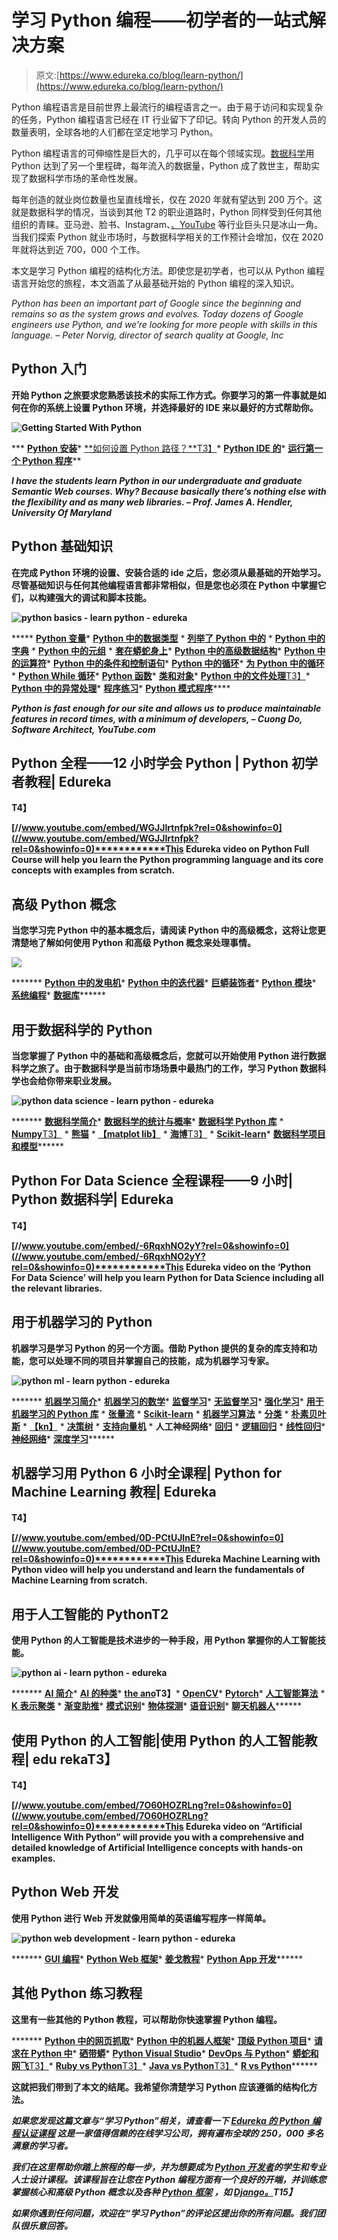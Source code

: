 # 学习 Python 编程——初学者的一站式解决方案

> 原文:[https://www.edureka.co/blog/learn-python/](https://www.edureka.co/blog/learn-python/)

Python 编程语言是目前世界上最流行的编程语言之一。由于易于访问和实现复杂的任务，Python 编程语言已经在 IT 行业留下了印记。转向 Python 的开发人员的数量表明，全球各地的人们都在坚定地学习 Python。

Python 编程语言的可伸缩性是巨大的，几乎可以在每个领域实现。[数据科学](https://www.edureka.co/blog/data-science-career-opportunities-your-guide-to-top-data-scientist-jobs)用 Python 达到了另一个里程碑，每年流入的数据量，Python 成了救世主，帮助实现了数据科学市场的革命性发展。

每年创造的就业岗位数量也呈直线增长，仅在 2020 年就有望达到 200 万个。这就是数据科学的情况，当谈到其他 T2 的职业道路时，Python 同样受到任何其他组织的青睐。亚马逊、脸书、Instagram、[、YouTube](https://goo.gl/6ohpTV) 等行业巨头只是冰山一角。当我们探索 Python 就业市场时，与数据科学相关的工作预计会增加，仅在 2020 年就将达到近 700，000 个工作。

本文是学习 Python 编程的结构化方法。即使您是初学者，也可以从 Python 编程语言开始您的旅程，本文涵盖了从最基础开始的 Python 编程的深入知识。

*Python has been an important part of Google since the beginning and remains so as the system grows and evolves. Today dozens of Google engineers use Python, and we’re looking for more people with skills in this language. – Peter Norvig, director of search quality at Google, Inc*

## ****Python 入门****

**开始 Python 之旅要求您熟悉该技术的实际工作方式。你要学习的第一件事就是如何在你的系统上设置 Python 环境，并选择最好的 IDE 来以最好的方式帮助你。**

**![Getting Started With Python](../Images/66812040f6a83592ea0b57fe4e71b932.png)**

***   **[Python 安装](https://www.edureka.co/blog/python-tutorial/#pythoninstallation)***   [**如何设置 Python 路径？**T3】](https://www.edureka.co/blog/add-python-to-path/)*   [**Python IDE 的**](https://www.edureka.co/blog/best-ide-for-python/)*   [**运行第一个 Python 程序**](https://www.edureka.co/blog/how-to-run-a-python-script/)**

***I have the students learn Python in our undergraduate and graduate Semantic Web courses. Why? Because basically there’s nothing else with the flexibility and as many web libraries. – Prof. James A. Hendler, University Of Maryland***

## ******Python 基础知识******

****在完成 Python 环境的设置、安装合适的 ide 之后，您必须从最基础的开始学习。尽管基础知识与任何其他编程语言都非常相似，但是您也必须在 Python 中掌握它们，以构建强大的调试和脚本技能。****

****![python basics - learn python - edureka](../Images/677788b8bd33d7d3adef2911287c766c.png)****

*****   [**Python 变量**](https://www.edureka.co/blog/variables-and-data-types-in-python/#1)*   **[Python 中的数据类型](https://www.edureka.co/blog/variables-and-data-types-in-python/#3)**
    *   [**列举了 Python 中的**](https://www.edureka.co/blog/lists-in-python/)
    *   **[Python 中的字典](https://www.edureka.co/blog/dictionary-in-python/)**
    *   [**Python 中的元组**](https://www.edureka.co/blog/tuple-in-python/)
    *   [**套在蟒蛇身上**](https://www.edureka.co/blog/sets-in-python/)*   [**Python 中的高级数据结构**](https://www.edureka.co/blog/collections-in-python/)*   [**Python 中的运算符**](https://www.edureka.co/blog/operators-in-python/)*   [**Python 中的条件和控制语句**](https://www.edureka.co/blog/if-else-in-python/)*   [**Python 中的循环**](https://www.edureka.co/blog/loops-in-python/)*   **[为 Python 中的循环](https://www.edureka.co/blog/python-for-loop/)***   **[Python While 循环](https://www.edureka.co/blog/while-loop-in-python/)***   [**Python 函数**](https://www.edureka.co/blog/python-functions)*   [**类和对象**](https://www.edureka.co/blog/python-class/)*   [**Python 中的文件处理**T3】](https://www.edureka.co/blog/file-handling-in-python/)*   [**Python 中的异常处理**](https://www.edureka.co/blog/python-try-except/)*   [**程序练习**](https://www.edureka.co/blog/python-programs/)*   **[Python 模式程序](https://www.edureka.co/blog/python-pattern-programs/)******

*****Python is fast enough for our site and allows us to produce maintainable features in record times, with a minimum of developers, – Cuong Do, Software Architect, YouTube.com*****

## ********Python 全程——12 小时学会 Python | Python 初学者教程| Edureka********

******T4】******

******[//www.youtube.com/embed/WGJJIrtnfpk?rel=0&showinfo=0](//www.youtube.com/embed/WGJJIrtnfpk?rel=0&showinfo=0)************This Edureka video on Python Full Course will help you learn the Python programming language and its core concepts with examples from scratch.******

## ********高级 Python 概念********

******当您学习完 Python 中的基本概念后，请阅读 Python 中的高级概念，这将让您更清楚地了解如何使用 Python 和高级 Python 概念来处理事情。******

******![](../Images/5d24ffb0a10ec01d52c93736aca72c6b.png)******

*******   [**Python 中的发电机**](https://www.edureka.co/blog/generators-in-python/)*   [**Python 中的迭代器**](https://www.edureka.co/blog/python-iterator)*   [**巨蟒装饰者**](https://www.edureka.co/blog/python-decorator-tutorial/)*   [**Python 模块**](https://www.edureka.co/blog/python-modules/)*   **[系统编程](https://www.edureka.co/blog/os-module-in-python)***   [**数据库**](https://www.edureka.co/blog/python-database-connection/)******

## ********用于数据科学的 Python********

******当您掌握了 Python 中的基础和高级概念后，您就可以开始使用 Python 进行数据科学之旅了。由于数据科学是当前市场场景中最热门的工作，学习 Python 数据科学也会给你带来职业发展。******

******![python data science - learn python - edureka](../Images/ac92f4bb9924576576e4feea64f881f6.png)******

*******   [**数据科学简介**](https://www.edureka.co/blog/what-is-data-science/)*   [**数据科学的统计与概率**](https://www.edureka.co/blog/statistics-and-probability/)*   [**数据科学 Python 库**](https://www.edureka.co/blog/learn-python-for-data-science/)
    *   [**Numpy**T3】](https://www.edureka.co/blog/python-numpy-tutorial/)
    *   [**熊猫**](https://www.edureka.co/blog/python-pandas-tutorial/)
    *   [**【matplot lib】**](https://www.edureka.co/blog/python-matplotlib-tutorial/)
    *   [**海博**T3】](https://www.edureka.co/blog/python-seaborn-tutorial/)
    *   [**Scikit-learn**](https://www.edureka.co/blog/scikit-learn-machine-learning/)*   [**数据科学项目和模型**](https://www.edureka.co/blog/data-science-projects/)******

## ********Python For Data Science 全程课程——9 小时| Python 数据科学| Edureka********

******T4】******

******[//www.youtube.com/embed/-6RqxhNO2yY?rel=0&showinfo=0](//www.youtube.com/embed/-6RqxhNO2yY?rel=0&showinfo=0)************This Edureka video on the ‘Python For Data Science’ will help you learn Python for Data Science including all the relevant libraries.******

## ********用于机器学习的 Python********

******机器学习是学习 Python 的另一个方面。借助 Python 提供的复杂的库支持和功能，您可以处理不同的项目并掌握自己的技能，成为机器学习专家。******

******![python ml - learn python - edureka](../Images/9f06768acf349791ae2ec5b2b7f1c332.png)******

*******   [**机器学习简介**](https://www.edureka.co/blog/machine-learning-tutorial/)*   **[机器学习的数学](https://www.edureka.co/blog/mathematics-for-machine-learning/)***   **[监督学习](https://www.edureka.co/blog/supervised-learning/)***   **[无监督学习](https://www.edureka.co/blog/unsupervised-learning/)***   [**强化学习**](https://www.edureka.co/blog/q-learning/)*   [**用于机器学习的 Python 库**](https://www.edureka.co/blog/machine-learning-libraries/)
    *   **[张量流](https://www.edureka.co/blog/tensorflow-tutorial/)**
    *   **[Scikit-learn](https://www.edureka.co/blog/cheatsheets/python-scikit-learn-cheat-sheet/)**
    *   [**机器学习算法**](https://www.edureka.co/blog/machine-learning-algorithms/)
    *   [**分类**](https://www.edureka.co/blog/classification-in-machine-learning/)
    *   **[朴素贝叶斯](https://www.edureka.co/blog/naive-bayes-tutorial/)**
    *   **[【kn】](https://www.edureka.co/blog/k-nearest-neighbors-algorithm/)**
    *   **[决策树](https://www.edureka.co/blog/decision-tree-algorithm/)**
    *   **[支持向量机](https://www.edureka.co/blog/support-vector-machine-in-python/)**
    *   **人工神经网络***   [**回归**](https://www.edureka.co/blog/linear-regression-in-python/)
    *   **[逻辑回归](https://www.edureka.co/blog/logistic-regression-in-python/)**
    *   **[线性回归](https://www.edureka.co/blog/linear-regression-for-machine-learning/)***   [**神经网络**](https://www.edureka.co/blog/neural-network-tutorial/)*   [**深度学习**](https://www.edureka.co/blog/deep-learning-with-python/)******

## ********机器学习用 Python 6 小时全课程| Python for Machine Learning 教程| Edureka********

******T4】******

******[//www.youtube.com/embed/0D-PCtUJInE?rel=0&showinfo=0](//www.youtube.com/embed/0D-PCtUJInE?rel=0&showinfo=0)************This Edureka Machine Learning with Python video will help you understand and learn the fundamentals of Machine Learning from scratch.******

## ********用于人工智能的 Python**T2******

******使用 Python 的人工智能是技术进步的一种手段，用 Python 掌握你的人工智能技能。******

******![python ai - learn python - edureka](../Images/d7a3ede743f62b82844d6970a3acfe2b.png)******

*******   [**AI 简介**](https://www.edureka.co/blog/artificial-intelligence-with-python/)*   [**AI 的种类**](https://www.edureka.co/blog/types-of-artificial-intelligence/)*   **[the ano](https://www.edureka.co/blog/theano-vs-tensorflow/)T3】***   **[OpenCV](https://www.edureka.co/blog/python-opencv-tutorial/)***   [**Pytorch**](https://www.edureka.co/blog/pytorch-tutorial/)*   [**人工智能算法**](https://www.edureka.co/blog/artificial-intelligence-algorithms/)
    *   [**K 表示聚类**](https://www.edureka.co/blog/k-means-clustering-algorithm/)
    *   [**渐变助推**](https://www.edureka.co/blog/boosting-machine-learning/)*   **[模式识别](https://www.edureka.co/blog/pattern-recognition/)***   [**物体探测**](https://www.edureka.co/blog/tensorflow-object-detection-tutorial/)*   [**语音识别**](https://www.edureka.co/blog/speech-recognition-python/)*   [**聊天机器人**](https://www.edureka.co/blog/how-to-make-a-chatbot-in-python/)******

## ********使用 Python 的人工智能|使用 Python 的人工智能教程| edu rekaT3】********

******T4】******

******[//www.youtube.com/embed/7O60HOZRLng?rel=0&showinfo=0](//www.youtube.com/embed/7O60HOZRLng?rel=0&showinfo=0)************This Edureka video on “Artificial Intelligence With Python” will provide you with a comprehensive and detailed knowledge of Artificial Intelligence concepts with hands-on examples.******

## ********Python Web 开发********

******使用 Python 进行 Web 开发就像用简单的英语编写程序一样简单。******

******![python web development - learn python - edureka](../Images/5e6f1802e8cca06e55ad1891fbd467a0.png)******

*******   [**GUI 编程**](https://www.edureka.co/blog/tkinter-tutorial/)*   [**Python Web 框架**](https://www.edureka.co/blog/python-frameworks/)*   [**姜戈教程**](https://www.edureka.co/blog/django-tutorial/)*   [**Python App 开发**](https://www.edureka.co/blog/kivy-tutorial/)******

## ********其他 Python 练习教程********

******这里有一些其他的 Python 教程，可以帮助你快速掌握 Python 编程。******

*******   [**Python 中的网页抓取**](https://www.edureka.co/blog/web-scraping-with-python/)*   [**Python 中的机器人框架**](https://www.edureka.co/blog/robot-framework-tutorial/)*   [**顶级 Python 项目**](https://www.edureka.co/blog/python-projects/)*   [**请求在 Python 中**](https://www.edureka.co/blog/python-requests/)*   [**硒带蟒**](https://www.edureka.co/blog/selenium-using-python/)*   [**Python Visual Studio**](https://www.edureka.co/blog/python-visual-studio/)*   [**DevOps 与 Python**](https://www.edureka.co/blog/python-devops/)*   [**蟒蛇和网飞**T3】](https://www.edureka.co/blog/how-netflix-uses-python/)*   [**Ruby vs Python**T3】](https://www.edureka.co/blog/ruby-vs-python/)*   [**Java vs Python**T3】](https://www.edureka.co/blog/java-vs-python/)*   [**R vs Python**](https://www.edureka.co/blog/r-vs-python/)******

******这就把我们带到了本文的结尾。我希望你清楚学习 Python 应该遵循的结构化方法。******

*******如果您发现这篇文章与“学习 Python”相关，请查看一下  [Edureka 的 Python 编程认证课程](https://www.edureka.co/python-programming-certification-training) 这是一家值得信赖的在线学习公司，拥有遍布全球的 250，000 多名满意的学习者。*******

*******我们在这里帮助你踏上旅程的每一步，并为想要成为  [Python 开发者](https://www.edureka.co/blog/how-to-become-a-python-developer/)的学生和专业人士设计课程。该课程旨在让您在 Python 编程方面有一个良好的开端，并训练您掌握核心和高级 Python 概念以及各种  [Python 框架](https://www.edureka.co/blog/python-frameworks/) ，如  [Django。](https://www.edureka.co/blog/django-tutorial/)T15】*******

*******如果你遇到任何问题，欢迎在“学习 Python”的评论区提出你的所有问题。我们团队很乐意回答。*******